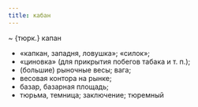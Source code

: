 ```yaml
---
title: кабан
---
```


~ {тюрк.} капан

* «капкан, западня, ловушка»; «силок»;
* «циновка» (для прикрытия побегов табака и т. п.);
* (большие) рыночные весы; вага;
* весовая контора на рынке;
* базар, базарная площадь;
* тюрьма, темница; заключение; тюремный
